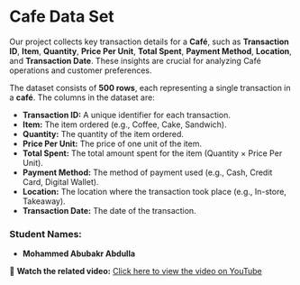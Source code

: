 # Cafe Data Set

Our project collects key transaction details for a **Café**, such as **Transaction ID**, **Item**, **Quantity**, **Price Per Unit**, **Total Spent**, **Payment Method**, **Location**, and **Transaction Date**. These insights are crucial for analyzing Café operations and customer preferences. 

The dataset consists of **500 rows**, each representing a single transaction in a **café**. The columns in the dataset are:

- **Transaction ID:** A unique identifier for each transaction.  
- **Item:** The item ordered (e.g., Coffee, Cake, Sandwich).  
- **Quantity:** The quantity of the item ordered.  
- **Price Per Unit:** The price of one unit of the item.  
- **Total Spent:** The total amount spent for the item (Quantity × Price Per Unit).  
- **Payment Method:** The method of payment used (e.g., Cash, Credit Card, Digital Wallet).  
- **Location:** The location where the transaction took place (e.g., In-store, Takeaway).  
- **Transaction Date:** The date of the transaction.  

### Student Names:
- **Mohammed Abubakr Abdulla**

🎥 **Watch the related video:** [Click here to view the video on YouTube](https://youtu.be/45Jm22V2188?si=VnisdcUBPpFiiwJK)
